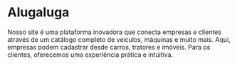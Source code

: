 # Alugaluga
Nosso site é uma plataforma inovadora que conecta empresas e clientes através de um catálogo completo de veículos, máquinas e muito mais. Aqui, empresas podem cadastrar desde carros, tratores e imóveis. Para os clientes, oferecemos uma experiência prática e intuitiva.
